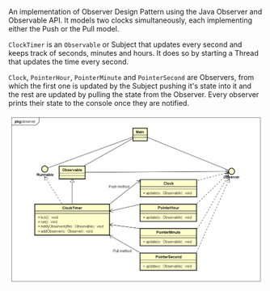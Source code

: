 An implementation of Observer Design Pattern using the Java Observer and Observable API. It models two clocks simultaneously, each implementing either the Push or the Pull model.

`ClockTimer` is an `Observable` or Subject that updates every second and keeps track of seconds, minutes and hours. It does so
by starting a Thread that updates the time every second. 

`Clock`, `PointerHour`, `PointerMinute` and `PointerSecond` are Observers, from which the first one is updated by the Subject pushing it's state into it and the rest are updated by pulling the state from the Observer. Every observer prints their state to the console once they are notified.

![alt text](UML%2004%20Observer.png)
